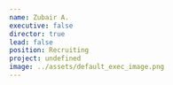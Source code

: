 ```yaml
---
name: Zubair A.
executive: false
director: true
lead: false
position: Recruiting
project: undefined
image: ../assets/default_exec_image.png
---
```

